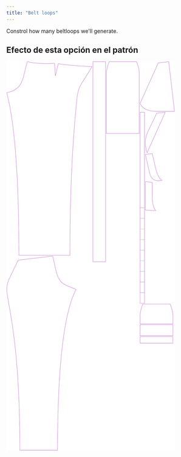 ```yaml
---
title: "Belt loops"
---
```


Constrol how many beltloops we'll generate.

## Efecto de esta opción en el patrón

![This image shows the effect of this option by superimposing several variants that have a different value for this option](charlie_beltloops_sample.svg "Effect of this option on the pattern")
